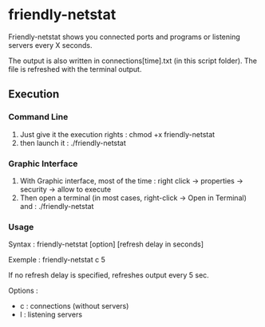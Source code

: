 # friendly-netstat

Friendly-netstat shows you connected ports and programs or listening servers every X seconds.

The output is also written in connections[time].txt (in this script folder). The file is refreshed with the terminal output.

## Execution
### Command Line
1. Just give it the execution rights : chmod +x friendly-netstat
2. then launch it : ./friendly-netstat

### Graphic Interface
1. With Graphic interface, most of the time : right click → properties → security → allow to execute
2. Then open a terminal (in most cases, right-click → Open in Terminal) and : ./friendly-netstat


### Usage
Syntax : friendly-netstat [option] [refresh delay in seconds]

Exemple : friendly-netstat c 5

If no refresh delay is specified, refreshes output every 5 sec.

Options :
- c : connections (without servers)
- l : listening servers
